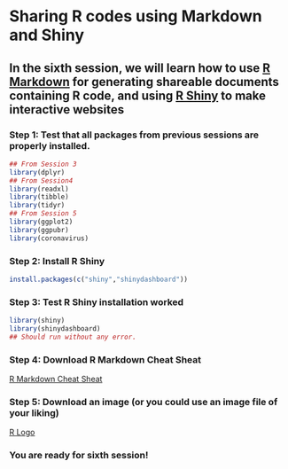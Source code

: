 Sharing R codes using Markdown and Shiny
==================================

In the sixth session, we will learn how to use [R Markdown](https://rmarkdown.rstudio.com/) for generating shareable documents containing R code, and using [R Shiny](https://shiny.rstudio.com/) to make interactive websites
-------------------------------------------------------------------------------------

### Step 1: Test that all packages from previous sessions are properly installed.

```r
## From Session 3
library(dplyr)
## From Session4
library(readxl)
library(tibble)
library(tidyr)
## From Session 5
library(ggplot2)
library(ggpubr)
library(coronavirus)
```

### Step 2: Install R Shiny
```r
install.packages(c("shiny","shinydashboard"))
```

### Step 3: Test R Shiny installation worked
```r
library(shiny)
library(shinydashboard)
## Should run without any error. 
```

### Step 4: Download R Markdown Cheat Sheat
[R Markdown Cheat Sheat](https://github.com/sumeetpalsingh/R_course/blob/master/Preparation/rmarkdown-cheatsheet.pdf)

### Step 5: Download an image (or you could use an image file of your liking)
[R Logo](https://github.com/sumeetpalsingh/R_course/blob/master/Preparation/R_logo.png)

### You are ready for sixth session!
